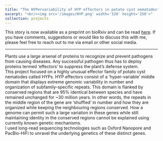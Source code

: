```yaml
---
title: "The HYPervariability of HYP effectors in potato cyst nematodes"
excerpt: "<br/><img src='/images/HYP.png' width='320' height='250'>"
collection: projects
---
```

This story is now available as a preprint on bioRxiv and can be read [here](https://www.biorxiv.org/content/10.1101/2023.10.16.561705v1.abstract). If you have comments, suggestions or would like to discuss this with me, please feel free to reach out to me via email or other social media. 
***
Plants use a large arsenal of proteins to recognize and prevent pathogens from causing diseases. Any successful pathogen thus has to deploy proteins termed ‘effectors’ to suppress the plant’s defense system.<br/>
This project focused on a highly unusual effector family of potato cyst nematodes called HYPs. HYP effectors consist of a ‘hyper-variable’ middle domain that displays extreme genomic variability in number and organization of subfamily-specific repeats. This domain is flanked by conserved regions that are 95% identical between species and have remained unchanged for ~30 million years. In other words, the repeats in the middle region of the gene are ‘shuffled’ in number and how they are organized while keeping the neighbouring regions conserved. How a genome can permit such a large variation in these genes while still maintaining identity in the conserved regions cannot be explained using currently known genetic mechanisms.<br/>
I used long-read sequencing technologies such as Oxford Nanopore and PacBio-HiFi to unravel the underlying genetics of these distinct genes. 

